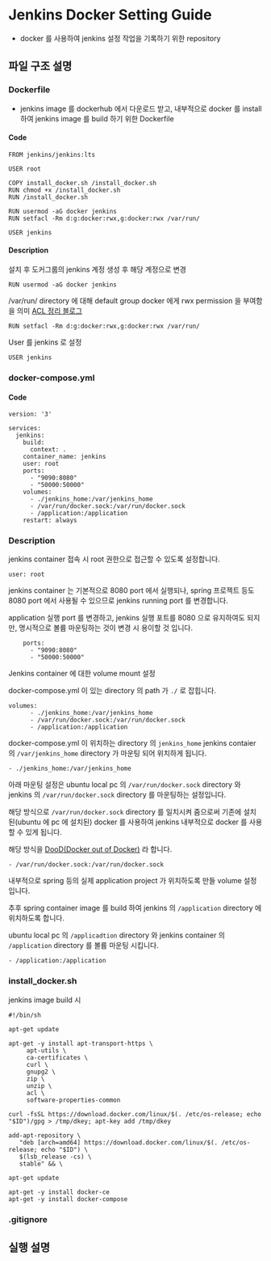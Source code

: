# Jenkins Docker Setting Guide

- docker 를 사용하여 jenkins 설정 작업을 기록하기 위한 repository 

## 파일 구조 설명

### Dockerfile

- jenkins image 를 dockerhub 에서 다운로드 받고, 내부적으로 docker 를 install 하여 jenkins image 를 build 하기 위한 Dockerfile 

#### Code

```
FROM jenkins/jenkins:lts

USER root

COPY install_docker.sh /install_docker.sh
RUN chmod +x /install_docker.sh
RUN /install_docker.sh

RUN usermod -aG docker jenkins
RUN setfacl -Rm d:g:docker:rwx,g:docker:rwx /var/run/

USER jenkins
```

#### Description

설치 후 도커그룹의 jenkins 계정 생성 후 해당 계정으로 변경

```
RUN usermod -aG docker jenkins
```

/var/run/ directory 에 대해 default group docker 에게 rwx permission 을 부여함을 의미
[ACL 정리 블로그](https://tar-cvzf-studybackup-tar-gz.tistory.com/79)

```
RUN setfacl -Rm d:g:docker:rwx,g:docker:rwx /var/run/
```

User 를 jenkins 로 설정
```
USER jenkins
```


### docker-compose.yml

#### Code

```
version: '3'

services:
  jenkins:
    build:
      context: .
    container_name: jenkins
    user: root
    ports:
      - "9090:8080"
      - "50000:50000"
    volumes:
      - ./jenkins_home:/var/jenkins_home
      - /var/run/docker.sock:/var/run/docker.sock
      - /application:/application
    restart: always
```

### Description

jenkins container 접속 시 root 권한으로 접근할 수 있도록 설정합니다.

`user: root`

jenkins container 는 기본적으로 8080 port 에서 실행되나, spring 프로젝트 등도 8080 port 에서 사용될 수 있으므로 jenkins running port 를 변경합니다.

application 실행 port 를 변경하고, jenkins 실행 포트를 8080 으로 유지하여도 되지만, 명시적으로 볼륨 마운팅하는 것이 변경 시 용이할 것 입니다.

```
    ports:
      - "9090:8080"
      - "50000:50000"
```

Jenkins container 에 대한 volume mount 설정

docker-compose.yml 이 있는 directory 의 path 가 `./` 로 잡힙니다.

```
volumes:
      - ./jenkins_home:/var/jenkins_home
      - /var/run/docker.sock:/var/run/docker.sock
      - /application:/application
```

docker-compose.yml 이 위치하는 directory 의 `jenkins_home` jenkins contaier 의 `/var/jenkins_home` directory 가 마운팅 되어 위치하게 됩니다.

`- ./jenkins_home:/var/jenkins_home`

아래 마운팅 설정은 ubuntu local pc 의 `/var/run/docker.sock` directory 와 jenkins 의 `/var/run/docker.sock` directory 를 마운팅하는 설정입니다.

해당 방식으로 `/var/run/docker.sock` directory 를 일치시켜 줌으로써 기존에 설치된(ubuntu 에 pc 에 설치된) docker 를 사용하여 jenkins 내부적으로 docker 를 사용할 수 있게 됩니다.

해당 방식을 [DooD(Docker out of Docker)](https://aidanbae.github.io/code/docker/dinddood/) 라 합니다. 

`- /var/run/docker.sock:/var/run/docker.sock`

내부적으로 spring 등의 실제 application project 가 위치하도록 만들 volume 설정입니다. 

추후 spring container image 를 build 하여 jenkins 의 `/application` directory 에 위치하도록 합니다.

ubuntu local pc 의 `/applicadtion` directory 와 jenkins container 의 `/application` directory 를 볼륨 마운팅 시킵니다.

`- /application:/application`

### install_docker.sh

jenkins image build 시 

```
#!/bin/sh

apt-get update

apt-get -y install apt-transport-https \
     apt-utils \
     ca-certificates \
     curl \
     gnupg2 \
     zip \
     unzip \
     acl \
     software-properties-common

curl -fsSL https://download.docker.com/linux/$(. /etc/os-release; echo "$ID")/gpg > /tmp/dkey; apt-key add /tmp/dkey

add-apt-repository \
   "deb [arch=amd64] https://download.docker.com/linux/$(. /etc/os-release; echo "$ID") \
   $(lsb_release -cs) \
   stable" && \

apt-get update

apt-get -y install docker-ce
apt-get -y install docker-compose
```

### .gitignore

## 실행 설명
